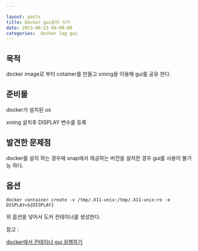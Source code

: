 ```yaml
---

layout: posts
title: Docker gui같이 쓰기
date: 2023-06-23 00:00:00
categories:  docker log gui
---
```




## 목적

docker image로 부터 cotainer를 만들고 xming을 이용해 gui를 공유 한다.

## 준비물

docker가 설치된 os

xming 설치후 DISPLAY 변수를 등록



## 발견한 문제점

docker를 설치 하는 경우에 snap에서 제공하는 버전을 설치한 경우 gui를 사용이 불가능 하다.





## 옵션

```shell
docker container create -v /tmp/.X11-unix:/tmp/.X11-unix:ro -e DISPLAY=${DISPLAY}
```

위 옵션을 넣어서 도커 컨테이너를 생성한다.





참고 : 

[docker에서 컨테이너 gui 실행하기](https://conservative-vector.tistory.com/entry/docker%EC%97%90%EC%84%9C-%EC%BB%A8%ED%85%8C%EC%9D%B4%EB%84%88-gui-%EC%8B%A4%ED%96%89%ED%95%98%EA%B8%B0)
